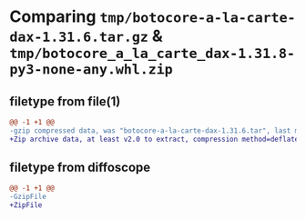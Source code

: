 # Comparing `tmp/botocore-a-la-carte-dax-1.31.6.tar.gz` & `tmp/botocore_a_la_carte_dax-1.31.8-py3-none-any.whl.zip`

## filetype from file(1)

```diff
@@ -1 +1 @@
-gzip compressed data, was "botocore-a-la-carte-dax-1.31.6.tar", last modified: Thu Jul 20 01:20:14 2023, max compression
+Zip archive data, at least v2.0 to extract, compression method=deflate
```

## filetype from diffoscope

```diff
@@ -1 +1 @@
-GzipFile
+ZipFile
```

